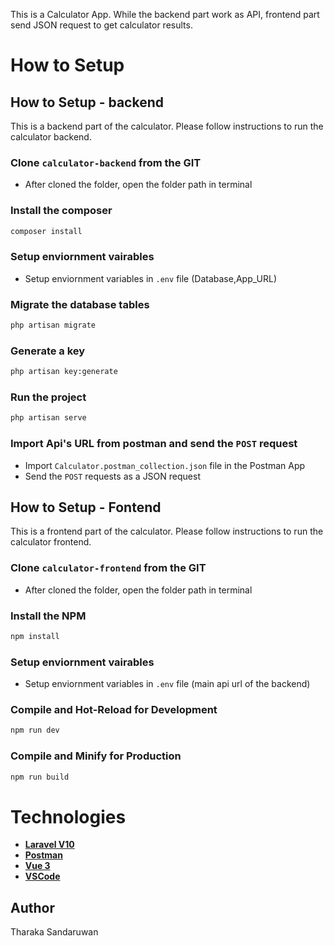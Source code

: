 This is a Calculator App. While the backend part work as API, frontend part send JSON request to get calculator results.

# How to Setup

## How to Setup - backend

This is a backend part of the calculator. Please follow instructions to run the calculator backend.

### Clone `calculator-backend` from the GIT
 - After cloned the folder, open the folder path in terminal

### Install the composer
```sh
composer install
```

### Setup enviornment vairables
- Setup enviornment variables in `.env` file (Database,App_URL)

### Migrate the database tables
```sh
php artisan migrate
```

### Generate a key
```sh
php artisan key:generate
```

### Run the project
```sh
php artisan serve
```

### Import Api's URL from postman and send the `POST` request
- Import `Calculator.postman_collection.json` file in the Postman App
- Send the `POST` requests as a JSON request

## How to Setup - Fontend

This is a frontend part of the calculator. Please follow instructions to run the calculator frontend.

### Clone `calculator-frontend` from the GIT
 - After cloned the folder, open the folder path in terminal

### Install the NPM
```sh
npm install
```

### Setup enviornment vairables
- Setup enviornment variables in `.env` file (main api url of the backend)

### Compile and Hot-Reload for Development

```sh
npm run dev
```

### Compile and Minify for Production

```sh
npm run build
```


# Technologies

- **[Laravel V10](https://laravel.com/)**
- **[Postman](https://postman.com/)**
- **[Vue 3](https://vuejs.org/)**
- **[VSCode](https://code.visualstudio.com/)**

## Author

Tharaka Sandaruwan

